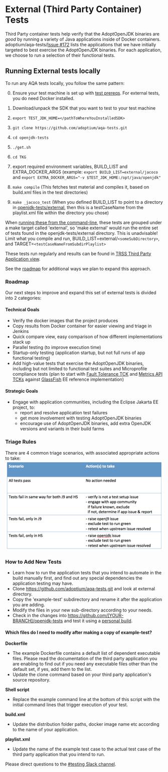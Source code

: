 # External (Third Party Container) Tests

Third Party container tests help verify that the AdoptOpenJDK binaries are *good* by running a variety of Java applications inside of Docker containers. adoptium/aqa-tests/[Issue #172](https://github.com/adoptium/aqa-tests/issues/172) lists the applications that we have initially targeted to best exercise the AdoptOpenJDK binaries.  For each application, we choose to run a selection of their functional tests.  

## Running External tests locally
To run any AQA tests locally, you follow the same pattern:

0. Ensure your test machine is set up with [test prereqs](https://github.com/adoptium/aqa-tests/blob/master/doc/Prerequisites.md).  For external tests, you do need Docker installed.

1. Download/unpack the SDK that you want to test to your test machine
1. `export TEST_JDK_HOME=</pathToWhereYouInstalledSDK>`
1. `git clone https://github.com/adoptium/aqa-tests.git`
1. `cd openjdk-tests`
1. `./get.sh`
1. `cd TKG`
1. export required environment variables, BUILD_LIST and EXTRA_DOCKER_ARGS (example: `export BUILD_LIST=external/jacoco` and `export EXTRA_DOCKER_ARGS="-v $TEST_JDK_HOME:/opt/java/openjdk"`
1. `make compile`              (This fetches test material and compiles it, based on build.xml files in the test directories)
1. `make _jacoco_test`   (When you defined BUILD_LIST to point to a directory in [openjdk-tests/external](https://github.com/adoptium/aqa-tests/tree/master/external), then this is a testCaseName from the playlist.xml file within the directory you chose)


When [running these from the command-line](https://github.com/adoptium/aqa-tests/blob/master/doc/userGuide.md#local-testing-via-make-targets-on-the-commandline), these tests are grouped under a make target called 'external', so 'make external' would run the entire set of tests found in the openjdk-tests/external directory.  This is unadvisable!  Limit what you compile and run, BUILD_LIST=external/`<someSubDirectory>`, and TARGET=`<testCaseNameFromSubdirPlaylist>`  

These tests run regularly and results can be found in [TRSS Third Party Application view](https://trss.adoptopenjdk.net/ThirdPartyAppView).

See the [roadmap](https://github.com/adoptium/aqa-tests/tree/master/external#roadmap) for additional ways we plan to expand this approach.

### Roadmap
Our next steps to improve and expand this set of external tests is divided into 2 categories:
#### Technical Goals
- Verify the docker images that the project produces
- Copy results from Docker container for easier viewing and triage in Jenkins
- Quick compare view, easy comparison of how different implementations stack up
- Parallel testing (to improve execution time)
- Startup-only testing (application startup, but not full runs of app functional testing)
- Add high-value tests that exercise the AdoptOpenJDK binaries, including but not limited to functional test suites and Microprofile compliance tests (plan to start with [Fault Tolerance TCK](https://github.com/eclipse-openj9/microprofile-fault-tolerance/blob/master/tck/running_the_tck.asciidoc) and [Metrics API TCKs](https://github.com/eclipse-openj9/microprofile-metrics/blob/master/tck/running_the_tck.asciidoc) against [GlassFish](https://javaee.github.io/glassfish/) EE reference implementation) 
 

#### Strategic Goals
- Engage with application communities, including the Eclipse Jakarta EE project, to:
    - report and resolve application test failures
    - get more involvement with testing AdoptOpenJDK binaries
    - encourage use of AdoptOpenJDK binaries, add extra OpenJDK versions and variants in their build farms

### Triage Rules
There are 4 common triage scenarios, with associated appropriate actions to take:
![3rd Party App Test Triage Scenarios](../doc/diagrams/appTestTriageScenarios.png)

### How to Add New Tests
- Learn how to run the application tests that you intend to automate in the build manually first, and find out any special dependencies the application testing may have.
- Clone https://github.com/adoptium/aqa-tests.git and look at external directory.
- Copy the 'example-test' subdirectory and rename it after the application you are adding.
- Modify the files in your new sub-directory according to your needs.
- Check in the changes into https://github.com/[YOUR-BRANCH]/openjdk-tests and test it using a <a href="https://github.com/adoptium/aqa-tests/wiki/How-to-Run-a-Personal-Test-Build-on-Jenkins">personal build</a>.

#### Which files do I need to modify after making a copy of example-test?

**Dockerfile**
- The example Dockerfile contains a default list of dependent executable files. Please read the documentation of the third party application you are enabling to find out if you need any executable files other than the default set, if yes, add them to the list.   
- Update the clone command based on your third party application's source repository.

 **Shell script**
- Replace the example command line at the bottom of this script with the initial command lines that trigger execution of your test.

**build.xml**
- Update the distribution folder paths, docker image name etc according to the name of your application.

**playlist.xml**
- Update the name of the example test case to the actual test case of the third party application that you intend to run.

Please direct questions to the [#testing Slack channel](https://adoptopenjdk.slack.com/messages/C5219G28G).

